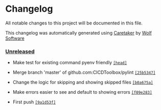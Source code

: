 # Changelog

All notable changes to this project will be documented in this file.


This changelog was automatically generated using [Caretaker](https://github.com/DevelopersToolbox/caretaker) by [Wolf Software](https://github.com/WolfSoftware)

### [Unreleased](https://github.com/CICDToolbox/pylint/commits/master)

- Make test for existing command pyenv friendly [`[head]`](https://github.com/CICDToolbox/pylint/commit/)

- Merge branch 'master' of github.com:CICDToolbox/pylint [`[25b5347]`](https://github.com/CICDToolbox/pylint/commit/25b534770e6a461191cd96b91e570df884492bf3)

- Change the logic for skipping and showing skipped files [`[b0a675a]`](https://github.com/CICDToolbox/pylint/commit/b0a675a620d49bdab7361fbb635f220f57a80e48)

- Make errors easier to see and default to showing errors [`[f09e283]`](https://github.com/CICDToolbox/pylint/commit/f09e2837d44aa76818f0e0b404f8b35102da8dad)

- First push [`[9a1d53f]`](https://github.com/CICDToolbox/pylint/commit/9a1d53f3770da2f117074023af8e6e4c3cd799b4)

